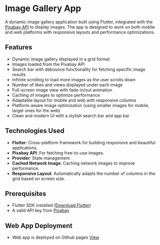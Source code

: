 # Image Gallery App

A dynamic image gallery application built using Flutter, integrated with the [Pixabay API](https://pixabay.com/api/docs/) to display images. The app is designed to work on both mobile and web platforms with responsive layouts and performance optimizations.

## Features

- Dynamic image gallery displayed in a grid format
- Images loaded from the Pixabay API
- Search bar with debounce functionality for fetching specific image results
- Infinite scrolling to load more images as the user scrolls down
- Number of likes and views displayed under each image
- Full-screen image view with fade-in/out animation
- Caching of images to optimize performance
- Adaptable layout for mobile and web with responsive columns
- Platform-aware image optimization (using smaller images for mobile, larger ones for the web)
- Clean and modern UI with a stylish search bar and app bar

## Technologies Used

- **Flutter**: Cross-platform framework for building responsive and beautiful applications.
- **Pixabay API**: For fetching free-to-use images.
- **Provider**: State management.
- **Cached Network Image**: Caching network images to improve performance.
- **Responsive Layout**: Automatically adapts the number of columns in the grid based on screen size.

## Prerequisites

- Flutter SDK installed ([Download Flutter](https://flutter.dev/docs/get-started/install))
- A valid API key from [Pixabay](https://pixabay.com/api/docs/)

## Web App Deployment

- Web app is deployed on Github pages [View](https://atuljava74.github.io/image_gallery_web_demo/)


